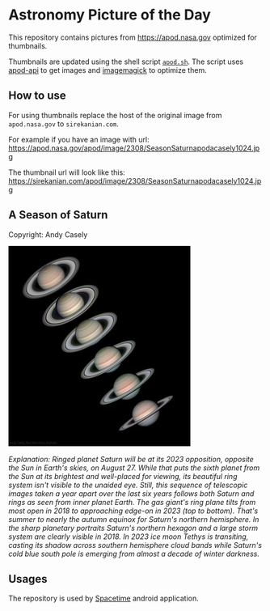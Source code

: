 # Astronomy Picture of the Day

This repository contains pictures from https://apod.nasa.gov optimized for thumbnails.

Thumbnails are updated using the shell script [`apod.sh`](apod.sh). The script
uses [apod-api](https://github.com/nasa/apod-api) to get images and [imagemagick](https://imagemagick.org) to
optimize them.

## How to use

For using thumbnails replace the host of the original image from `apod.nasa.gov` to `sirekanian.com`.

For example if you have an image with url:<br>
https://apod.nasa.gov/apod/image/2308/SeasonSaturnapodacasely1024.jpg

The thumbnail url will look like this:<br>
https://sirekanian.com/apod/image/2308/SeasonSaturnapodacasely1024.jpg

## A Season of Saturn

Copyright: Andy Casely

[![the picture of the day][1]][2]

_Explanation: Ringed planet Saturn will be at its 2023 opposition, opposite the Sun in Earth's skies, on August 27. While that puts the sixth planet from the Sun at its brightest and well-placed for viewing, its beautiful ring system isn't visible to the unaided eye. Still, this sequence of telescopic images taken a year apart over the last six years follows both Saturn and rings as seen from inner planet Earth. The gas giant's ring plane tilts from most open in 2018 to approaching edge-on in 2023 (top to bottom). That's summer to nearly the autumn equinox for Saturn's northern hemisphere. In the sharp planetary portraits Saturn's northern hexagon and a large storm system are clearly visible in 2018. In 2023 ice moon Tethys is transiting, casting its shadow across southern hemisphere cloud bands while Saturn's cold blue south pole is emerging from almost a decade of winter darkness._

## Usages

The repository is used by [Spacetime][3] android application.

[1]: image/2308/SeasonSaturnapodacasely1024.jpg

[2]: https://apod.nasa.gov/apod/image/2308/SeasonSaturnapodacasely1024.jpg

[3]: https://github.com/sirekanian/spacetime
